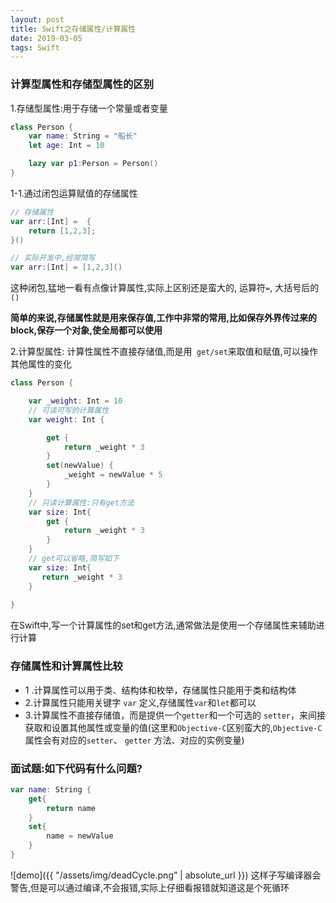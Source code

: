 ```yaml
---
layout: post
title: Swift之存储属性/计算属性
date: 2019-03-05
tags: Swift
---
```


### 计算型属性和存储型属性的区别

1.存储型属性:用于存储一个常量或者变量
```swift
class Person {
    var name: String = "船长"
    let age: Int = 10

    lazy var p1:Person = Person()
}
```

1-1.通过闭包运算赋值的存储属性
```swift
// 存储属性
var arr:[Int] =  {
    return [1,2,3];
}()

// 实际开发中,经常简写
var arr:[Int] = [1,2,3]()
```
这种闭包,猛地一看有点像计算属性,实际上区别还是蛮大的, 运算符`=`, 大括号后的`()`

**简单的来说,存储属性就是用来保存值,工作中非常的常用,比如保存外界传过来的block,保存一个对象,使全局都可以使用**

2.计算型属性: 计算性属性不直接存储值,而是用` get/set`来取值和赋值,可以操作其他属性的变化
```swift
class Person {

    var _weight: Int = 10
    // 可读可写的计算属性
    var weight: Int {

        get {
            return _weight * 3
        }
        set(newValue) { 
            _weight = newValue * 5
        }
    }
    // 只读计算属性:只有get方法
    var size: Int{
        get {
            return _weight * 3
        }
    }
    // get可以省略,简写如下
    var size: Int{
       return _weight * 3
    }
    
}
```
在Swift中,写一个计算属性的set和get方法,通常做法是使用一个存储属性来辅助进行计算

### 存储属性和计算属性比较
- 1 .计算属性可以用于类、结构体和枚举，存储属性只能用于类和结构体
- 2.计算属性只能用关键字 `var` 定义,存储属性`var`和`let`都可以
- 3.计算属性不直接存储值，而是提供一个`getter`和一个可选的 `setter`，来间接获取和设置其他属性或变量的值(这里和`Objective-C`区别蛮大的,`Objective-C`属性会有对应的`setter`、 `getter` 方法、对应的实例变量)

### 面试题:如下代码有什么问题?
```swift
var name: String {
    get{
        return name
    }
    set{
        name = newValue
    }
}
```
![demo]({{ "/assets/img/deadCycle.png” | absolute_url }})
这样子写编译器会警告,但是可以通过编译,不会报错,实际上仔细看报错就知道这是个死循环
